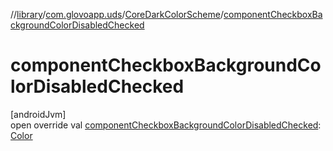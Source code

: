 //[library](../../../index.md)/[com.glovoapp.uds](../index.md)/[CoreDarkColorScheme](index.md)/[componentCheckboxBackgroundColorDisabledChecked](component-checkbox-background-color-disabled-checked.md)

# componentCheckboxBackgroundColorDisabledChecked

[androidJvm]\
open override val [componentCheckboxBackgroundColorDisabledChecked](component-checkbox-background-color-disabled-checked.md): [Color](https://developer.android.com/reference/kotlin/androidx/compose/ui/graphics/Color.html)
